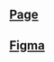 

  ## [Page](https://studio-yarrr.github.io/website-orteam/)

  ## [Figma](https://www.figma.com/design/yJwOSZwrc7TEFJcP1MUAsG/Orteam?node-id=1-1323&t=qWUp81Q5SXwT1CQe-0)


